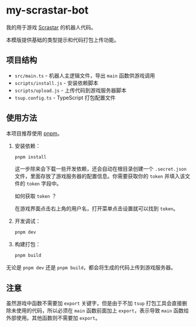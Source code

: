 # my-scrastar-bot

我的用于游戏 [Scrastar](http://ddns.fxcodeo.com:20003/game) 的机器人代码。

本模版提供基础的类型提示和代码打包上传功能。

## 项目结构

- `src/main.ts` - 机器人主逻辑文件，导出 `main` 函数供游戏调用
- `scripts/install.js` - 安装依赖脚本
- `scripts/upload.js` - 上传代码到游戏服务器脚本
- `tsup.config.ts` - TypeScript 打包配置文件

## 使用方法

本项目推荐使用 [pnpm](https://pnpm.io/)。

1. 安装依赖：

   ```bash
   pnpm install
   ```

   这一步除来会下载一些开发依赖，还会自动在根目录创建一个 `.secret.json` 文件，里面存放了游戏服务器的配置信息。你需要获取你的 `token` 并填入该文件的 `token` 字段中。

   如何获取 `token` ？

   在游戏界面点击右上角的用户名，打开菜单点击设置就可以找到 `token`。

2. 开发调试：

   ```bash
   pnpm dev
   ```

3. 构建打包：

   ```bash
   pnpm build
   ```

无论是 `pnpm dev` 还是 `pnpm build`，都会将生成的代码上传到游戏服务器。

## 注意

虽然游戏中函数不需要加 `export` 关键字，但是由于不加 `tsup` 打包工具会直接删除未使用的代码，所以必须在 `main` 函数前面加上 `export`，表示导致 `main` 函数给外部使用。其他函数则不需要加 `export`。

